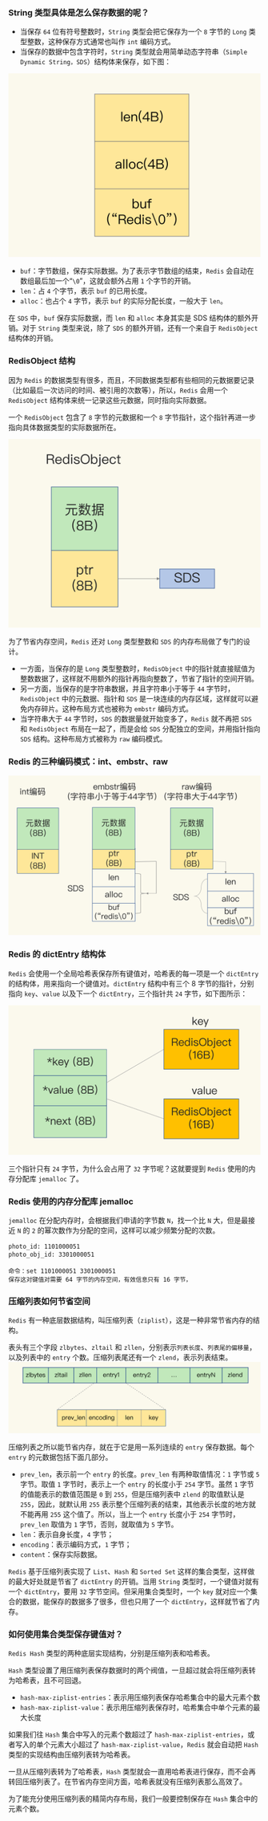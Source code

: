 ### String 类型具体是怎么保存数据的呢？
- 当保存 `64` 位有符号整数时，`String` 类型会把它保存为一个 `8` 字节的 `Long` 类型整数，这种保存方式通常也叫作 `int` 编码方式。
- 当保存的数据中包含字符时，`String` 类型就会用简单动态字符串（`Simple Dynamic String，SDS`）结构体来保存，如下图：

![Redis的SDS结构](../../Picture/Redis的SDS结构.jpeg)

- `buf`：字节数组，保存实际数据。为了表示字节数组的结束，`Redis` 会自动在数组最后加一个“`\0`”，这就会额外占用 `1` 个字节的开销。
- `len`：占 `4` 个字节，表示 `buf` 的已用长度。
- `alloc`：也占个 `4` 字节，表示 `buf` 的实际分配长度，一般大于 `len`。

在 `SDS` 中，`buf` 保存实际数据，而 `len` 和 `alloc` 本身其实是 SDS 结构体的额外开销。对于 `String` 类型来说，除了 `SDS` 的额外开销，还有一个来自于 `RedisObject` 结构体的开销。

### RedisObject 结构

因为 `Redis` 的数据类型有很多，而且，不同数据类型都有些相同的元数据要记录（比如最后一次访问的时间、被引用的次数等），所以，`Redis` 会用一个 `RedisObject` 结构体来统一记录这些元数据，同时指向实际数据。

一个 `RedisObject` 包含了 `8` 字节的元数据和一个 `8` 字节指针，这个指针再进一步指向具体数据类型的实际数据所在。

![RedisObject具体结构](../../Picture/RedisObject具体结构.jpeg)

为了节省内存空间，`Redis` 还对 `Long` 类型整数和 `SDS` 的内存布局做了专门的设计。

- 一方面，当保存的是 `Long` 类型整数时，`RedisObject` 中的指针就直接赋值为整数数据了，这样就不用额外的指针再指向整数了，节省了指针的空间开销。
- 另一方面，当保存的是字符串数据，并且字符串小于等于 `44` 字节时，`RedisObject` 中的元数据、指针和 `SDS` 是一块连续的内存区域，这样就可以避免内存碎片。这种布局方式也被称为 `embstr` 编码方式。
- 当字符串大于 `44` 字节时，`SDS` 的数据量就开始变多了，`Redis` 就不再把 `SDS` 和 `RedisObject` 布局在一起了，而是会给 `SDS` 分配独立的空间，并用指针指向 `SDS` 结构。这种布局方式被称为 `raw` 编码模式。

### Redis 的三种编码模式：int、embstr、raw 
![RedisObject三种编码模式示意图](../../Picture/RedisObject三种编码模式示意图.jpeg)

### Redis 的 dictEntry 结构体
`Redis` 会使用一个全局哈希表保存所有键值对，哈希表的每一项是一个 `dictEntry` 的结构体，用来指向一个键值对。`dictEntry` 结构中有三个 8 字节的指针，分别指向 `key`、`value` 以及下一个 `dictEntry`，三个指针共 `24` 字节，如下图所示：

![Redis的dictEntry结构体](../../Picture/Redis的dictEntry结构体.jpeg)

三个指针只有 `24` 字节，为什么会占用了 `32` 字节呢？这就要提到 `Redis` 使用的内存分配库 `jemalloc` 了。

### Redis 使用的内存分配库 jemalloc
`jemalloc` 在分配内存时，会根据我们申请的字节数 `N`，找一个比 `N` 大，但是最接近 `N` 的 `2` 的幂次数作为分配的空间，这样可以减少频繁分配的次数。

```
photo_id: 1101000051
photo_obj_id: 3301000051

命令：set 1101000051 3301000051 
保存这对键值对需要 64 字节的内存空间，有效信息只有 16 字节，
```

### 压缩列表如何节省空间

`Redis` 有一种底层数据结构，叫压缩列表（`ziplist`），这是一种非常节省内存的结构。

表头有三个字段 `zlbytes`、`zltail` 和 `zllen`，分别表示`列表长度`、`列表尾的偏移量`，以及列表中的 `entry` 个数。压缩列表尾还有一个 `zlend`，表示列表结束。
![redis压缩列表结构](../../Picture/redis压缩列表结构.jpeg)

压缩列表之所以能节省内存，就在于它是用一系列连续的 `entry` 保存数据。每个 `entry` 的元数据包括下面几部分。
- `prev_len`，表示前一个 `entry` 的长度。`prev_len` 有两种取值情况：`1` 字节或 `5` 字节。取值 `1` 字节时，表示上一个 `entry` 的长度小于 `254` 字节。虽然 `1` 字节的值能表示的数值范围是 `0` 到 `255`，但是压缩列表中 `zlend` 的取值默认是 `255`，因此，就默认用 `255` 表示整个压缩列表的结束，其他表示长度的地方就不能再用 `255` 这个值了。所以，当上一个 `entry` 长度小于 `254` 字节时，`prev_len` 取值为 `1` 字节，否则，就取值为 `5` 字节。
- `len`：表示自身长度，`4` 字节；
- `encoding`：表示编码方式，`1` 字节；
- `content`：保存实际数据。


`Redis` 基于压缩列表实现了 `List`、`Hash` 和 `Sorted Set` 这样的集合类型，这样做的最大好处就是节省了 `dictEntry` 的开销。当用 `String` 类型时，一个键值对就有一个 `dictEntry`，要用 `32` 字节空间。但采用集合类型时，一个 `key` 就对应一个集合的数据，能保存的数据多了很多，但也只用了一个 `dictEntry`，这样就节省了内存。


### 如何使用集合类型保存键值对？

`Redis Hash` 类型的两种底层实现结构，分别是压缩列表和哈希表。

`Hash` 类型设置了用压缩列表保存数据时的两个阀值，一旦超过就会将压缩列表转为哈希表，且不可回退。

- `hash-max-ziplist-entries`：表示用压缩列表保存哈希集合中的最大元素个数
- `hash-max-ziplist-value`：表示用压缩列表保存时，哈希集合中单个元素的最大长度

如果我们往 `Hash` 集合中写入的元素个数超过了 `hash-max-ziplist-entries`，或者写入的单个元素大小超过了 `hash-max-ziplist-value`，`Redis` 就会自动把 `Hash` 类型的实现结构由压缩列表转为哈希表。

一旦从压缩列表转为了哈希表，`Hash` 类型就会一直用哈希表进行保存，而不会再转回压缩列表了。在节省内存空间方面，哈希表就没有压缩列表那么高效了。

为了能充分使用压缩列表的精简内存布局，我们一般要控制保存在 `Hash` 集合中的元素个数。